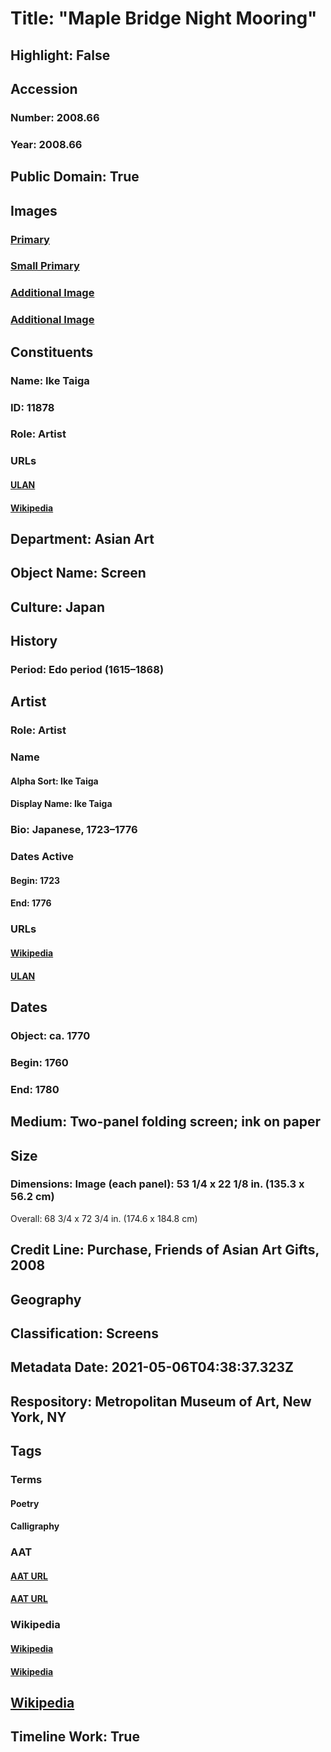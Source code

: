 # Title: "Maple Bridge Night Mooring"
## Highlight: False
## Accession
### Number: 2008.66
### Year: 2008.66
## Public Domain: True
## Images
### [Primary](https://images.metmuseum.org/CRDImages/as/original/DP158918.jpg)
### [Small Primary](https://images.metmuseum.org/CRDImages/as/web-large/DP158918.jpg)
### [Additional Image](https://images.metmuseum.org/CRDImages/as/original/DP158920.jpg)
### [Additional Image](https://images.metmuseum.org/CRDImages/as/original/DP158919.jpg)
## Constituents
### Name: Ike Taiga
### ID: 11878
### Role: Artist
### URLs
#### [ULAN](http://vocab.getty.edu/page/ulan/500121068)
#### [Wikipedia](https://www.wikidata.org/wiki/Q2661041)
## Department: Asian Art
## Object Name: Screen
## Culture: Japan
## History
### Period: Edo period (1615–1868)
## Artist
### Role: Artist
### Name
#### Alpha Sort: Ike Taiga
#### Display Name: Ike Taiga
### Bio: Japanese, 1723–1776
### Dates Active
#### Begin: 1723
#### End: 1776
### URLs
#### [Wikipedia](https://www.wikidata.org/wiki/Q2661041)
#### [ULAN](http://vocab.getty.edu/page/ulan/500121068)
## Dates
### Object: ca. 1770
### Begin: 1760
### End: 1780
## Medium: Two-panel folding screen; ink on paper
## Size
### Dimensions: Image (each panel): 53 1/4 x 22 1/8 in. (135.3 x 56.2 cm)
Overall: 68 3/4 x 72 3/4 in. (174.6 x 184.8 cm)
## Credit Line: Purchase, Friends of Asian Art Gifts, 2008
## Geography
## Classification: Screens
## Metadata Date: 2021-05-06T04:38:37.323Z
## Respository: Metropolitan Museum of Art, New York, NY
## Tags
### Terms
#### Poetry
#### Calligraphy
### AAT
#### [AAT URL](http://vocab.getty.edu/page/aat/300055931)
#### [AAT URL](http://vocab.getty.edu/page/aat/300266660)
### Wikipedia
#### [Wikipedia]()
#### [Wikipedia]()
## [Wikipedia](https://www.wikidata.org/wiki/Q83562756)
## Timeline Work: True